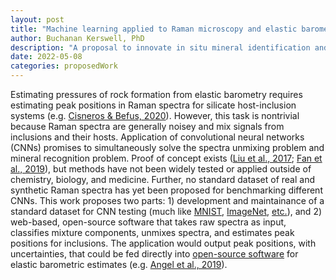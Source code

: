 ```yaml
---
layout: post
title: "Machine learning applied to Raman microscopy and elastic barometry"
author: Buchanan Kerswell, PhD
description: "A proposal to innovate in situ mineral identification and thermobarometry"
date: 2022-05-08
categories: proposedWork
---
```


Estimating pressures of rock formation from elastic barometry requires estimating peak positions in Raman spectra for silicate host-inclusion systems (e.g. [Cisneros & Befus, 2020](https://agupubs.onlinelibrary.wiley.com/doi/full/10.1029/2020GC009231)). However, this task is nontrivial because Raman spectra are generally noisey and mix signals from inclusions and their hosts. Application of convolutional neural networks (CNNs) promises to simultaneously solve the spectra unmixing problem and mineral recognition problem. Proof of concept exists ([Liu et al., 2017](https://pubs.rsc.org/en/content/articlelanding/2017/an/c7an01371j/unauth); [Fan et al., 2019](https://pubs.rsc.org/en/content/articlehtml/2019/an/c8an02212g)), but methods have not been widely tested or applied outside of chemistry, biology, and medicine. Further, no standard dataset of real and synthetic Raman spectra has yet been proposed for benchmarking different CNNs. This work proposes two parts: 1) development and maintainance of a standard dataset for CNN testing (much like [MNIST](http://yann.lecun.com/exdb/mnist/), [ImageNet](https://image-net.org), [etc.](https://en.wikipedia.org/wiki/List_of_datasets_for_machine-learning_research)), and 2) web-based, open-source software that takes raw spectra as input, classifies mixture components, unmixes spectra, and estimates peak positions for inclusions. The application would output peak positions, with uncertainties, that could be fed directly into [open-source software](http://www.rossangel.com/home.htm) for elastic barometric estimates (e.g. [Angel et al., 2019](https://www.degruyter.com/view/journals/zkri/234/2/article-p129.xml)).
